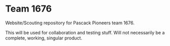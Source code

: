 # Team 1676
Website/Scouting repository for Pascack Pioneers team 1676.

This will be used for collaboration and testing stuff. Will not necessarily be a complete, working, singular product.
